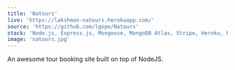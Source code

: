```yaml
---
title: 'Natours'
live: 'https://lakshman-natours.herokuapp.com/'
source: 'https://github.com/lgope/Natours'
stack: 'Node.js, Express.js, Mongoose, MongoDB Atlas, Stripe, Heroku, Pug, Parcel.js'
image: 'natours.jpg'
---
```


An awesome tour booking site built on top of NodeJS.